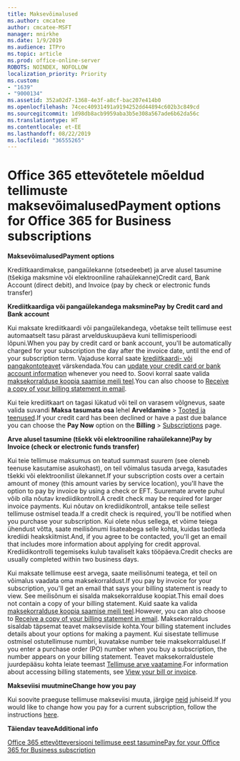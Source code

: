 ```yaml
---
title: Maksevõimalused
ms.author: cmcatee
author: cmcatee-MSFT
manager: mnirkhe
ms.date: 1/9/2019
ms.audience: ITPro
ms.topic: article
ms.prod: office-online-server
ROBOTS: NOINDEX, NOFOLLOW
localization_priority: Priority
ms.custom:
- "1639"
- "9000134"
ms.assetid: 352a02d7-1368-4e3f-a8cf-bac207e414b0
ms.openlocfilehash: 74cec40931491a9194252dd44894c602b3c849cd
ms.sourcegitcommit: 1d98db8acb9959aba3b5e308a567ade6b62da56c
ms.translationtype: HT
ms.contentlocale: et-EE
ms.lasthandoff: 08/22/2019
ms.locfileid: "36555265"
---
```

# <a name="payment-options-for-office-365-for-business-subscriptions"></a><span data-ttu-id="12a9c-102">Office 365 ettevõtetele mõeldud tellimuste maksevõimalused</span><span class="sxs-lookup"><span data-stu-id="12a9c-102">Payment options for Office 365 for Business subscriptions</span></span>

<span data-ttu-id="12a9c-103">**Maksevõimalused**</span><span class="sxs-lookup"><span data-stu-id="12a9c-103">**Payment options**</span></span>
  
<span data-ttu-id="12a9c-104">Krediitkaardimakse, pangaülekanne (otsedeebet) ja arve alusel tasumine (tšekiga maksmine või elektrooniline rahaülekanne)</span><span class="sxs-lookup"><span data-stu-id="12a9c-104">Credit card, Bank Account (direct debit), and Invoice (pay by check or electronic funds transfer)</span></span>
  
<span data-ttu-id="12a9c-105">**Krediitkaardiga või pangaülekandega maksmine**</span><span class="sxs-lookup"><span data-stu-id="12a9c-105">**Pay by Credit card and Bank account**</span></span>
  
<span data-ttu-id="12a9c-106">Kui maksate krediitkaardi või pangaülekandega, võetakse teilt tellimuse eest automaatselt tasu pärast arvelduskuupäeva kuni tellimisperioodi lõpuni.</span><span class="sxs-lookup"><span data-stu-id="12a9c-106">When you pay by credit card or bank account, you'll be automatically charged for your subscription the day after the invoice date, until the end of your subscription term.</span></span> <span data-ttu-id="12a9c-107">Vajaduse korral saate [krediitkaardi- või pangakontoteavet](https://docs.microsoft.com/office365/admin/subscriptions-and-billing/add-update-or-remove-credit-card-or-bank-account) värskendada.</span><span class="sxs-lookup"><span data-stu-id="12a9c-107">You can [update your credit card or bank account information](https://docs.microsoft.com/office365/admin/subscriptions-and-billing/add-update-or-remove-credit-card-or-bank-account) whenever you need to.</span></span> <span data-ttu-id="12a9c-108">Soovi korral saate valida [maksekorralduse koopia saamise meili teel](https://docs.microsoft.com/office365/admin/subscriptions-and-billing/pay-for-your-subscription#receive-a-copy-of-your-billing-statement-in-email).</span><span class="sxs-lookup"><span data-stu-id="12a9c-108">You can also choose to [Receive a copy of your billing statement in email](https://docs.microsoft.com/office365/admin/subscriptions-and-billing/pay-for-your-subscription#receive-a-copy-of-your-billing-statement-in-email).</span></span>
  
<span data-ttu-id="12a9c-109">Kui teie krediitkaart on tagasi lükatud või teil on varasem võlgnevus, saate valida suvandi **Maksa tasumata osa** lehel **Arveldamine** \> [Tooted ja teenused](https://portal.office.com/adminportal/home#/subscriptions).</span><span class="sxs-lookup"><span data-stu-id="12a9c-109">If your credit card has been declined or have a past due balance you can choose the **Pay Now** option on the **Billing** \> [Subscriptions](https://portal.office.com/adminportal/home#/subscriptions) page.</span></span>
  
<span data-ttu-id="12a9c-110">**Arve alusel tasumine (tšekk või elektrooniline rahaülekanne)**</span><span class="sxs-lookup"><span data-stu-id="12a9c-110">**Pay by Invoice (check or electronic funds transfer)**</span></span>
  
<span data-ttu-id="12a9c-111">Kui teie tellimuse maksumus on teatud summast suurem (see oleneb teenuse kasutamise asukohast), on teil võimalus tasuda arvega, kasutades tšekki või elektroonilist ülekannet.</span><span class="sxs-lookup"><span data-stu-id="12a9c-111">If your subscription costs over a certain amount of money (this amount varies by service location), you'll have the option to pay by invoice by using a check or EFT.</span></span> <span data-ttu-id="12a9c-112">Suuremate arvete puhul võib olla nõutav krediidikontroll.</span><span class="sxs-lookup"><span data-stu-id="12a9c-112">A credit check may be required for larger invoice payments.</span></span> <span data-ttu-id="12a9c-113">Kui nõutav on krediidikontroll, antakse teile sellest tellimuse ostmisel teada.</span><span class="sxs-lookup"><span data-stu-id="12a9c-113">If a credit check is required, you'll be notified when you purchase your subscription.</span></span> <span data-ttu-id="12a9c-114">Kui olete nõus sellega, et võime teiega ühendust võtta, saate meilisõnumi lisateabega selle kohta, kuidas taotleda krediidi heakskiitmist.</span><span class="sxs-lookup"><span data-stu-id="12a9c-114">And, if you agree to be contacted, you'll get an email that includes more information about applying for credit approval.</span></span> <span data-ttu-id="12a9c-115">Krediidikontrolli tegemiseks kulub tavaliselt kaks tööpäeva.</span><span class="sxs-lookup"><span data-stu-id="12a9c-115">Credit checks are usually completed within two business days.</span></span>
  
<span data-ttu-id="12a9c-116">Kui maksate tellimuse eest arvega, saate meilisõnumi teatega, et teil on võimalus vaadata oma maksekorraldust.</span><span class="sxs-lookup"><span data-stu-id="12a9c-116">If you pay by invoice for your subscription, you'll get an email that says your billing statement is ready to view.</span></span> <span data-ttu-id="12a9c-117">See meilisõnum ei sisalda maksekorralduse koopiat.</span><span class="sxs-lookup"><span data-stu-id="12a9c-117">This email does not contain a copy of your billing statement.</span></span> <span data-ttu-id="12a9c-118">Kuid saate ka valida [maksekorralduse koopia saamise meili teel](https://docs.microsoft.com/office365/admin/subscriptions-and-billing/pay-for-your-subscription#receive-a-copy-of-your-billing-statement-in-email).</span><span class="sxs-lookup"><span data-stu-id="12a9c-118">However, you can also choose to [Receive a copy of your billing statement in email](https://docs.microsoft.com/office365/admin/subscriptions-and-billing/pay-for-your-subscription#receive-a-copy-of-your-billing-statement-in-email).</span></span> <span data-ttu-id="12a9c-119">Maksekorraldus sisaldab täpsemat teavet makseviiside kohta.</span><span class="sxs-lookup"><span data-stu-id="12a9c-119">Your billing statement includes details about your options for making a payment.</span></span> <span data-ttu-id="12a9c-120">Kui sisestate tellimuse ostmisel ostutellimuse numbri, kuvatakse number teie maksekorraldusel.</span><span class="sxs-lookup"><span data-stu-id="12a9c-120">If you enter a purchase order (PO) number when you buy a subscription, the number appears on your billing statement.</span></span> <span data-ttu-id="12a9c-121">Teavet maksekorraldustele juurdepääsu kohta leiate teemast [Tellimuse arve vaatamine](https://docs.microsoft.com/office365/admin/subscriptions-and-billing/view-your-bill-or-invoice).</span><span class="sxs-lookup"><span data-stu-id="12a9c-121">For information about accessing billing statements, see [View your bill or invoice](https://docs.microsoft.com/office365/admin/subscriptions-and-billing/view-your-bill-or-invoice).</span></span>
  
<span data-ttu-id="12a9c-122">**Makseviisi muutmine**</span><span class="sxs-lookup"><span data-stu-id="12a9c-122">**Change how you pay**</span></span>
  
<span data-ttu-id="12a9c-123">Kui soovite praeguse tellimuse makseviisi muuta, järgige [neid](https://docs.microsoft.com/office365/admin/subscriptions-and-billing/change-payment-method) juhiseid.</span><span class="sxs-lookup"><span data-stu-id="12a9c-123">If you would like to change how you pay for a current subscription, follow the instructions [here](https://docs.microsoft.com/office365/admin/subscriptions-and-billing/change-payment-method).</span></span>
  
<span data-ttu-id="12a9c-124">**Täiendav teave**</span><span class="sxs-lookup"><span data-stu-id="12a9c-124">**Additional info**</span></span>
  
[<span data-ttu-id="12a9c-125">Office 365 ettevõtteversiooni tellimuse eest tasumine</span><span class="sxs-lookup"><span data-stu-id="12a9c-125">Pay for your Office 365 for Business subscription</span></span>](https://docs.microsoft.com/office365/admin/subscriptions-and-billing/pay-for-your-subscription)